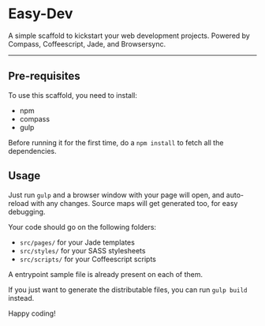 # Easy-Dev
A simple scaffold to kickstart your web development projects.
Powered by Compass, Coffeescript, Jade, and Browsersync.

---

## Pre-requisites

To use this scaffold, you need to install:
  * npm
  * compass
  * gulp

Before running it for the first time, do a `npm install` to fetch all the
dependencies.

## Usage

Just run `gulp` and a browser window with your page will open, and auto-reload
with any changes. Source maps will get generated too, for easy debugging.

Your code should go on the following folders:
  * `src/pages/` for your Jade templates
  * `src/styles/` for your SASS stylesheets
  * `src/scripts/` for your Coffeescript scripts

A entrypoint sample file is already present on each of them.

If you just want to generate the distributable files, you can run `gulp build`
instead.

Happy coding!
